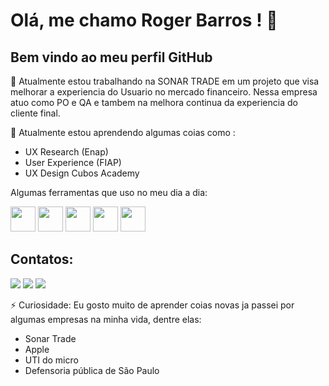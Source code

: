 # Olá, me chamo Roger Barros !  👋
## Bem vindo ao meu perfil GitHub





🔭 Atualmente estou trabalhando na SONAR TRADE em um projeto que visa melhorar a experiencia do Usuario no mercado financeiro.
Nessa empresa atuo como PO e QA e tambem na melhora continua da experiencia do cliente final.

🌱 Atualmente estou aprendendo algumas coias como :
* UX Research (Enap)
* User Experience (FIAP)
* UX Design Cubos Academy

Algumas ferramentas que uso no meu dia a dia:


<img src="https://cdn.jsdelivr.net/gh/devicons/devicon/icons/figma/figma-original.svg" width="40" height="40"/> <img src="https://cdn.jsdelivr.net/gh/devicons/devicon/icons/slack/slack-original-wordmark.svg" width="40" height="40"/> <img src="https://cdn.jsdelivr.net/gh/devicons/devicon/icons/github/github-original-wordmark.svg" width="40" height="40"/> <img src="https://cdn.jsdelivr.net/gh/devicons/devicon/icons/python/python-original-wordmark.svg" width="40" height="40"/> <img src="https://cdn.jsdelivr.net/gh/devicons/devicon/icons/jupyter/jupyter-original-wordmark.svg" width="40" height="40"/>


## Contatos:

<div>
<a href="https://www.instagram.com/rogergbarros/" target="_blank"><img src="https://img.shields.io/badge/-Instagram-%23E4405F?style=for-the-badge&logo=instagram&logoColor=white" target="_blank"></a>
<a href = "mailto:rogerbarrosadv@gmail.com-aqui"><img src="https://img.shields.io/badge/Gmail-D14836?style=for-the-badge&logo=gmail&logoColor=white" target="_blank"></a>
<a href="https://www.linkedin.com/in/roger-barros-11801a29
" target="_blank"><img src="https://img.shields.io/badge/-LinkedIn-%230077B5?style=for-the-badge&logo=linkedin&logoColor=white" target="_blank"></a>   
</div>


⚡ Curiosidade:
Eu gosto muito de aprender coias novas ja passei por algumas empresas na minha vida, dentre elas:
* Sonar Trade
* Apple
* UTI do micro
* Defensoria pública de São Paulo
